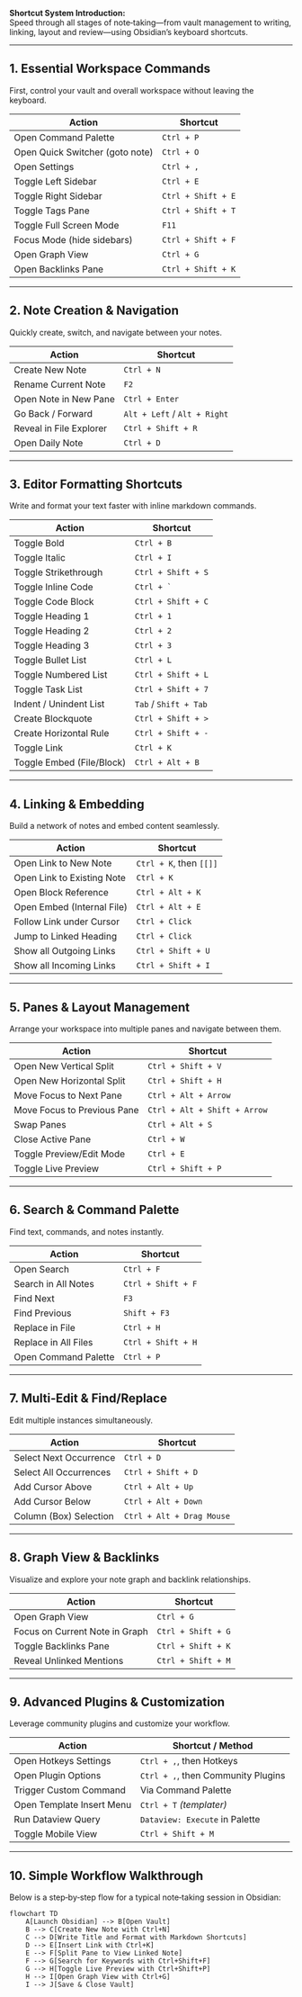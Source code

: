  **Shortcut System Introduction:**  
 Speed through all stages of note‑taking—from vault management to writing, linking, layout and review—using Obsidian’s keyboard shortcuts.

---

## 1. Essential Workspace Commands

First, control your vault and overall workspace without leaving the keyboard.

|**Action**|**Shortcut**|
|---|---|
|Open Command Palette|`Ctrl + P`|
|Open Quick Switcher (goto note)|`Ctrl + O`|
|Open Settings|`Ctrl + ,`|
|Toggle Left Sidebar|`Ctrl + E`|
|Toggle Right Sidebar|`Ctrl + Shift + E`|
|Toggle Tags Pane|`Ctrl + Shift + T`|
|Toggle Full Screen Mode|`F11`|
|Focus Mode (hide sidebars)|`Ctrl + Shift + F`|
|Open Graph View|`Ctrl + G`|
|Open Backlinks Pane|`Ctrl + Shift + K`|

---

## 2. Note Creation & Navigation

Quickly create, switch, and navigate between your notes.

|**Action**|**Shortcut**|
|---|---|
|Create New Note|`Ctrl + N`|
|Rename Current Note|`F2`|
|Open Note in New Pane|`Ctrl + Enter`|
|Go Back / Forward|`Alt + Left` / `Alt + Right`|
|Reveal in File Explorer|`Ctrl + Shift + R`|
|Open Daily Note|`Ctrl + D`|

---

## 3. Editor Formatting Shortcuts

Write and format your text faster with inline markdown commands.

|**Action**|**Shortcut**|
|---|---|
|Toggle Bold|`Ctrl + B`|
|Toggle Italic|`Ctrl + I`|
|Toggle Strikethrough|`Ctrl + Shift + S`|
|Toggle Inline Code|`` Ctrl + ` ``|
|Toggle Code Block|`Ctrl + Shift + C`|
|Toggle Heading 1|`Ctrl + 1`|
|Toggle Heading 2|`Ctrl + 2`|
|Toggle Heading 3|`Ctrl + 3`|
|Toggle Bullet List|`Ctrl + L`|
|Toggle Numbered List|`Ctrl + Shift + L`|
|Toggle Task List|`Ctrl + Shift + 7`|
|Indent / Unindent List|`Tab` / `Shift + Tab`|
|Create Blockquote|`Ctrl + Shift + >`|
|Create Horizontal Rule|`Ctrl + Shift + -`|
|Toggle Link|`Ctrl + K`|
|Toggle Embed (File/Block)|`Ctrl + Alt + B`|

---

## 4. Linking & Embedding

Build a network of notes and embed content seamlessly.

|**Action**|**Shortcut**|
|---|---|
|Open Link to New Note|`Ctrl + K`, then `[[]]`|
|Open Link to Existing Note|`Ctrl + K`|
|Open Block Reference|`Ctrl + Alt + K`|
|Open Embed (Internal File)|`Ctrl + Alt + E`|
|Follow Link under Cursor|`Ctrl + Click`|
|Jump to Linked Heading|`Ctrl + Click`|
|Show all Outgoing Links|`Ctrl + Shift + U`|
|Show all Incoming Links|`Ctrl + Shift + I`|

---

## 5. Panes & Layout Management

Arrange your workspace into multiple panes and navigate between them.

|**Action**|**Shortcut**|
|---|---|
|Open New Vertical Split|`Ctrl + Shift + V`|
|Open New Horizontal Split|`Ctrl + Shift + H`|
|Move Focus to Next Pane|`Ctrl + Alt + Arrow`|
|Move Focus to Previous Pane|`Ctrl + Alt + Shift + Arrow`|
|Swap Panes|`Ctrl + Alt + S`|
|Close Active Pane|`Ctrl + W`|
|Toggle Preview/Edit Mode|`Ctrl + E`|
|Toggle Live Preview|`Ctrl + Shift + P`|

---

## 6. Search & Command Palette

Find text, commands, and notes instantly.

|**Action**|**Shortcut**|
|---|---|
|Open Search|`Ctrl + F`|
|Search in All Notes|`Ctrl + Shift + F`|
|Find Next|`F3`|
|Find Previous|`Shift + F3`|
|Replace in File|`Ctrl + H`|
|Replace in All Files|`Ctrl + Shift + H`|
|Open Command Palette|`Ctrl + P`|

---

## 7. Multi‑Edit & Find/Replace

Edit multiple instances simultaneously.

|**Action**|**Shortcut**|
|---|---|
|Select Next Occurrence|`Ctrl + D`|
|Select All Occurrences|`Ctrl + Shift + D`|
|Add Cursor Above|`Ctrl + Alt + Up`|
|Add Cursor Below|`Ctrl + Alt + Down`|
|Column (Box) Selection|`Ctrl + Alt + Drag Mouse`|

---

## 8. Graph View & Backlinks

Visualize and explore your note graph and backlink relationships.

|**Action**|**Shortcut**|
|---|---|
|Open Graph View|`Ctrl + G`|
|Focus on Current Note in Graph|`Ctrl + Shift + G`|
|Toggle Backlinks Pane|`Ctrl + Shift + K`|
|Reveal Unlinked Mentions|`Ctrl + Shift + M`|

---

## 9. Advanced Plugins & Customization

Leverage community plugins and customize your workflow.

|**Action**|**Shortcut / Method**|
|---|---|
|Open Hotkeys Settings|`Ctrl + ,`, then Hotkeys|
|Open Plugin Options|`Ctrl + ,`, then Community Plugins|
|Trigger Custom Command|Via Command Palette|
|Open Template Insert Menu|`Ctrl + T` _(templater)_|
|Run Dataview Query|`Dataview: Execute` in Palette|
|Toggle Mobile View|`Ctrl + Shift + M`|

---

## 10. Simple Workflow Walkthrough

Below is a step‑by‑step flow for a typical note‑taking session in Obsidian:

```mermaid
flowchart TD
    A[Launch Obsidian] --> B[Open Vault]
    B --> C[Create New Note with Ctrl+N]
    C --> D[Write Title and Format with Markdown Shortcuts]
    D --> E[Insert Link with Ctrl+K]
    E --> F[Split Pane to View Linked Note]
    F --> G[Search for Keywords with Ctrl+Shift+F]
    G --> H[Toggle Live Preview with Ctrl+Shift+P]
    H --> I[Open Graph View with Ctrl+G]
    I --> J[Save & Close Vault]

```